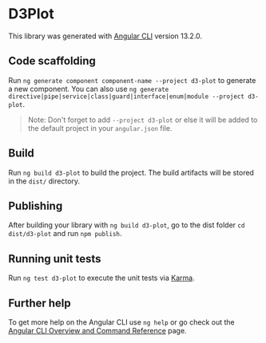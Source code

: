 # D3Plot

This library was generated with [Angular CLI](https://github.com/angular/angular-cli) version 13.2.0.

## Code scaffolding

Run `ng generate component component-name --project d3-plot` to generate a new component. You can also use `ng generate directive|pipe|service|class|guard|interface|enum|module --project d3-plot`.
> Note: Don't forget to add `--project d3-plot` or else it will be added to the default project in your `angular.json` file. 

## Build

Run `ng build d3-plot` to build the project. The build artifacts will be stored in the `dist/` directory.

## Publishing

After building your library with `ng build d3-plot`, go to the dist folder `cd dist/d3-plot` and run `npm publish`.

## Running unit tests

Run `ng test d3-plot` to execute the unit tests via [Karma](https://karma-runner.github.io).

## Further help

To get more help on the Angular CLI use `ng help` or go check out the [Angular CLI Overview and Command Reference](https://angular.io/cli) page.
